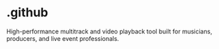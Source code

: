 # .github
High-performance multitrack and video playback tool built for musicians, producers, and live event professionals.  
